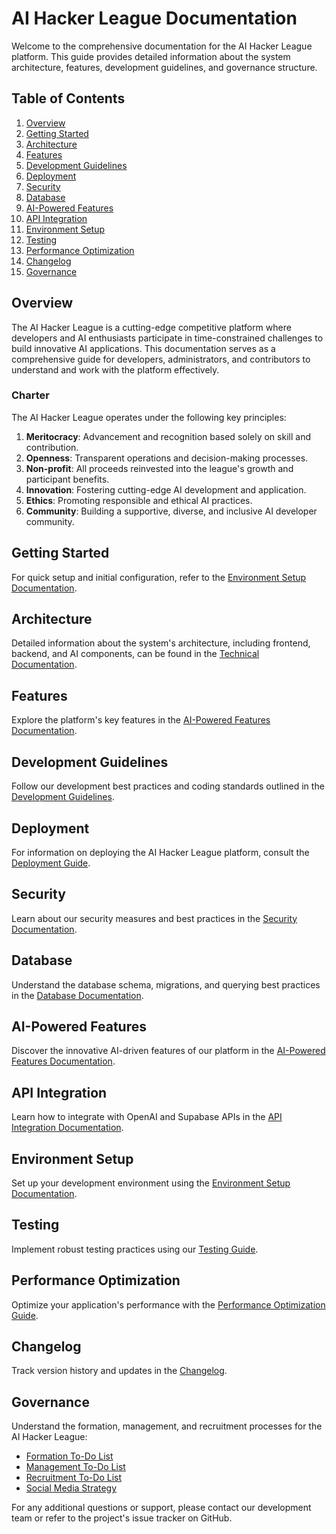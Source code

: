 # AI Hacker League Documentation

Welcome to the comprehensive documentation for the AI Hacker League platform. This guide provides detailed information about the system architecture, features, development guidelines, and governance structure.

## Table of Contents

1. [Overview](#overview)
2. [Getting Started](#getting-started)
3. [Architecture](#architecture)
4. [Features](#features)
5. [Development Guidelines](#development-guidelines)
6. [Deployment](#deployment)
7. [Security](#security)
8. [Database](#database)
9. [AI-Powered Features](#ai-powered-features)
10. [API Integration](#api-integration)
11. [Environment Setup](#environment-setup)
12. [Testing](#testing)
13. [Performance Optimization](#performance-optimization)
14. [Changelog](#changelog)
15. [Governance](#governance)

## Overview

The AI Hacker League is a cutting-edge competitive platform where developers and AI enthusiasts participate in time-constrained challenges to build innovative AI applications. This documentation serves as a comprehensive guide for developers, administrators, and contributors to understand and work with the platform effectively.

### Charter

The AI Hacker League operates under the following key principles:

1. **Meritocracy**: Advancement and recognition based solely on skill and contribution.
2. **Openness**: Transparent operations and decision-making processes.
3. **Non-profit**: All proceeds reinvested into the league's growth and participant benefits.
4. **Innovation**: Fostering cutting-edge AI development and application.
5. **Ethics**: Promoting responsible and ethical AI practices.
6. **Community**: Building a supportive, diverse, and inclusive AI developer community.

## Getting Started

For quick setup and initial configuration, refer to the [Environment Setup Documentation](environment.md).

## Architecture

Detailed information about the system's architecture, including frontend, backend, and AI components, can be found in the [Technical Documentation](TechnicalDocumentation.jsx).

## Features

Explore the platform's key features in the [AI-Powered Features Documentation](ai-powered-features.md).

## Development Guidelines

Follow our development best practices and coding standards outlined in the [Development Guidelines](development-guidelines.md).

## Deployment

For information on deploying the AI Hacker League platform, consult the [Deployment Guide](deployment.md).

## Security

Learn about our security measures and best practices in the [Security Documentation](security.md).

## Database

Understand the database schema, migrations, and querying best practices in the [Database Documentation](database.md).

## AI-Powered Features

Discover the innovative AI-driven features of our platform in the [AI-Powered Features Documentation](ai-powered-features.md).

## API Integration

Learn how to integrate with OpenAI and Supabase APIs in the [API Integration Documentation](api.md).

## Environment Setup

Set up your development environment using the [Environment Setup Documentation](environment.md).

## Testing

Implement robust testing practices using our [Testing Guide](testing.md).

## Performance Optimization

Optimize your application's performance with the [Performance Optimization Guide](performance.md).

## Changelog

Track version history and updates in the [Changelog](changelog.md).

## Governance

Understand the formation, management, and recruitment processes for the AI Hacker League:

- [Formation To-Do List](governance/01_formation.md)
- [Management To-Do List](governance/02_management.md)
- [Recruitment To-Do List](governance/03_recruitment.md)
- [Social Media Strategy](governance/04_social_media.md)

For any additional questions or support, please contact our development team or refer to the project's issue tracker on GitHub.